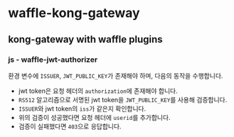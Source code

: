 # waffle-kong-gateway
## kong-gateway with waffle plugins

### js - waffle-jwt-authorizer
환경 변수에 `ISSUER`, `JWT_PUBLIC_KEY`가 존재해야 하며, 다음의 동작을 수행합니다.
- jwt token은 요청 헤더의 `authorization`에 존재해야 합니다.
- `RS512` 알고리즘으로 서명된 jwt token을 `JWT_PUBLIC_KEY`를 사용해 검증합니다.
- `ISSUER`와 jwt token의 `iss`가 같은지 확인합니다.
- 위의 검증이 성공했다면 요청 헤더에 `userid`를 추가합니다.
- 검증이 실패했다면 `403`으로 응답합니다.
